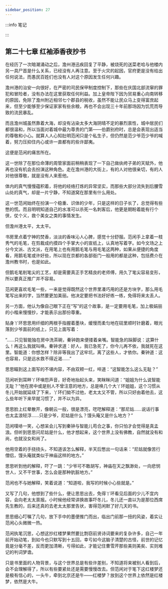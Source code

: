 ```yaml
---
sidebar_position: 27
---
```


:::info 笔记



:::

## 第二十七章 **红袖添香夜抄书**

在经历了一次暗潮涌动之后，澹州港迅疾回复了平静，被烧死的送菜老哈与他楼内另一具尸首是什么关系，已经没有人再注意。至于火灾的起因，官府更是没有给出任何说法，而愚民百姓们也没有人对这个原因发生任何兴趣。

澹州港的治安一向很好，在严密的司民保甲制度控制下，那些在庆国北部流窜的罪犯和冒险者，没有办法在这里获取任何利益。加上皇帝陛下因为贸易重心向南转移的原因，免除了澹州附近相邻七个郡县的税收，虽然不能让民众马上变得富庶起来，但至少能够至少保证家家有些余粮，再也不会出现三十年前那场因为饥荒而导致的流民暴乱。

而且澹州城虽然靠着大海，却没有沾染太多大海阴晴不定的暴烈禀性，城中居民们都很温和，所以当面对着城中最为尊贵的门第——伯爵别府时，总是会表现出适当的尊敬和小心。就算人人心知肚明范闲只是个私生子，但仍然是范少爷范少爷的喊着，努力压抑住内心或许一直都有的些许鄙夷。

这便是范闲的痛苦所在。

这一世除了在那位命薄的周管家面前稍稍表现了一下自己做纨绔子弟的天赋外，他再也没有机会去扮演这种角色。走在澹州港的大街上，有的人对他很亲切，有的人对他很尊敬，就是没有人来惹他。

体内的真气慢慢蕴积着，将他的经络打炼的异常坚实，而那些大部分流失到后腰雪山处的真气，却是一片宁静，不知道窝在那里有什么用处。

这一世范闲始终在扮演一个稳重、识体的少年，只是这样的日子长了，总觉得有些憋的慌。而且明明知道自己的水准可以杀死一名刺客后，他更是期盼着能有行个侠，仗个义，救个美女之类的事情发生。

但澹州港太平，太太平。

书房里点着宁神的焚香，淡淡的香味沁人心脾，感觉十分舒服。范闲手上拿着一枝秀气的毛笔，在剪裁成约摸四个手掌大小的宣纸上，认真地写着字。如今文场之上分今文派、古文派，在用笔上也有用鹅毛笔与用毛笔这两种，如果从便捷的角度看，用鹅毛笔或许好些，所以现在京都的各部衙门一般用的都是这种，包括费介在澹州教书时，也是如此。

但鹅毛笔削笔尖的工艺，却是需要真正手艺精良的老师傅，用久了笔尖容易变形，所以要真正推广并不容易。

范闲更喜欢毛笔一些，一来是觉得既然这个世界里凑巧用的还是方块字，那么用毛笔写出来的字，当然要更加美丽。他决定要把书法好好练一练，免得将来太丢人。

另一方面，他认为像自己眼下正在“写”的这个故事，是一定要用毛笔，加上极娟丽的小楷来慢慢抄，才能表示出那份尊重。

贴身丫环思思用纤细的两根手指握着墨块，缓慢而柔匀地在砚里顺时针磨着，眼光落到少爷面前的纸上，只见上面写着：

“……只见智能独在房中洗茶碗，秦钟跑来便搂着亲嘴。智能急的跺脚说：这算什么！再这么我就叫唤。秦钟求道：好人，我已急死了，你今儿再不依，我就死在这里。智能道：你想怎样？除非等我出了这牢坑，离了这些人，才依你。秦钟道：这也容易，只是远水救不得近渴……”

思思瞄到这上面写的不堪内容，不由双颊一红，啐道：“这智能怎么这么无耻？”

范闲听到耳畔丫环嗔怨声音，好奇地抬起头来，笑眯眯问道：“姐姐为什么说智能无耻？”他在房中或是别人不曾注意的地方，总是唤几个大丫环姐姐，这个习惯从冬儿开始就延续了下来，丫环们拗不过他，老太太又不管，所以只好由着他去，这么些年听下来早就习惯了，并不以为异。

思思脸上红晕散开，像朝云一般，很是漂亮，呓呓解释道：“那尼姑……说话行事也太孟浪轻浮……只是少爷，尼姑是什么？馒头庵又是什么地方？”

范闲噗哧一笑，心想呆会儿写到秦钟与智能儿苟合之事，你只怕才会觉得是真孟浪。但听到思思问尼姑是什么，他才想起来，这个世界上没有佛教，自然就没有和尚，也就没女和尚了。

他用空着的手挠挠头，不知道该怎么解释，半天后憋出一句话来：“尼姑就像苦行僧侣，馒头庵就类似于神庙这样的地方。”

思思听到他的解释，吓了一跳：“少爷可不敢胡写，神庙在天之飘渺处，一向悲悯世人，又不干世事，怎么会是那种肮脏地方。”

范闲也不与她解释，笑着说道：“知道啦，我写的时候小心些就是。”

又写了几句，他想到了些什么，便让思思出去，免得丫环看见后面的少儿不宜内容，会向老太太禀报。小时候他经常讲换故事吓冬儿，冬儿还一直以为是那位西席先生教的，后来还真的去老太太那里告状，害得范闲默了好几天的书。

思思细心叮嘱了几句，放下手中的墨便推门而出，临出门前那一扭的风姿，着实让范闲心头微微一热。

范闲执笔沉思，心想这抄红楼梦果然要比剽窃前贤诗词要来的复杂许多，自己一年前开始动笔，到如今也只默写到十五回，幸亏如今这脑子清楚的古怪，前世的记忆竟是分毫不差，反而更加清晰，亏得如此，才能记住曹雪芹那些美则美矣、实则难记的判词梦谵。

只是书里面的人物背景，与这个世界总是有些许差别，不知道将来被别人看到后，会不会理解得了，所以有些要紧处还是需要慢慢改去。但范闲对于笔下这红楼梦还是极有信心的，一头牛，牵到北京还是牛——红楼梦？放到这个世界上依然是红楼梦，依然是大牛。

